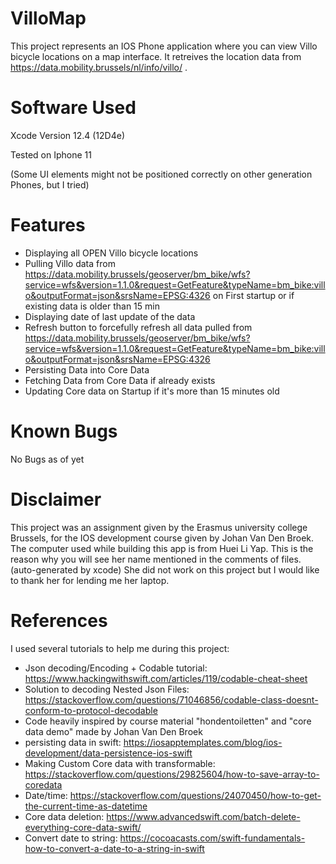 # VilloMap

This project represents an IOS Phone application where you can view Villo bicycle locations on a map interface. It retreives the location data from https://data.mobility.brussels/nl/info/villo/ .

# Software Used

Xcode Version 12.4 (12D4e)

Tested on Iphone 11

(Some UI elements might not be positioned correctly on other generation Phones, but I tried)

# Features

* Displaying all OPEN Villo bicycle locations
* Pulling Villo data from https://data.mobility.brussels/geoserver/bm_bike/wfs?service=wfs&version=1.1.0&request=GetFeature&typeName=bm_bike:villo&outputFormat=json&srsName=EPSG:4326 on First startup or if existing data is older than 15 min
* Displaying date of last update of the data
* Refresh button to forcefully refresh all data pulled from https://data.mobility.brussels/geoserver/bm_bike/wfs?service=wfs&version=1.1.0&request=GetFeature&typeName=bm_bike:villo&outputFormat=json&srsName=EPSG:4326
* Persisting Data into Core Data
* Fetching Data from Core Data if already exists
* Updating Core data on Startup if it's more than 15 minutes old

# Known Bugs

No Bugs as of yet

# Disclaimer

This project was an assignment given by the Erasmus university college Brussels, for the IOS development course given by Johan Van Den Broek. The computer used while building this app is from Huei Li Yap. This is the reason why you will see her name mentioned in the comments of files. (auto-generated by xcode) She did not work on this project but I would like to thank her for lending me her laptop.

# References
I used several tutorials to help me during this project:

* Json decoding/Encoding + Codable tutorial: https://www.hackingwithswift.com/articles/119/codable-cheat-sheet
* Solution to decoding Nested Json Files: https://stackoverflow.com/questions/71046856/codable-class-doesnt-conform-to-protocol-decodable
* Code heavily inspired by course material "hondentoiletten" and "core data demo" made by Johan Van Den Broek
* persisting data in swift: https://iosapptemplates.com/blog/ios-development/data-persistence-ios-swift
* Making Custom Core data with transformable: https://stackoverflow.com/questions/29825604/how-to-save-array-to-coredata
* Date/time: https://stackoverflow.com/questions/24070450/how-to-get-the-current-time-as-datetime
* Core data deletion: https://www.advancedswift.com/batch-delete-everything-core-data-swift/
* Convert date to string: https://cocoacasts.com/swift-fundamentals-how-to-convert-a-date-to-a-string-in-swift
